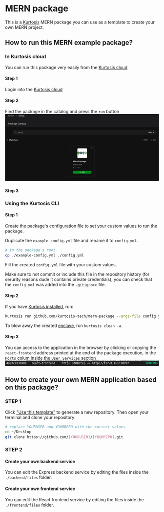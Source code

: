 # MERN package

This is a [Kurtosis](https://github.com/kurtosis-tech/kurtosis/) MERN package you can use as a template to create your own MERN project.

## How to run this MERN example package?

### In Kurtosis cloud

You can run this package very easily from the [Kurtosis cloud](https://cloud.kurtosis.com/)

#### Step 1

Login into the [Kurtosis cloud](https://cloud.kurtosis.com/)

#### Step 2

Find the package in the catalog and press the `run` button
<br />
<img alt="frontend address example" src="./readme-files/mern-in-catalog.png" />

#### Step 3

### Using the Kurtosis CLI

#### Step 1

Create the package's configuration file to set your custom values to run the package.

Duplicate the `example-config.yml` file and rename it to `config.yml`.

```bash
# in the package's root
cp ./example-config.yml ./config.yml
```

Fill the created `config.yml` file with your custom values.

Make sure to not commit or include this file in the repository history (for serurity reasons dude it contains private credentials), you can check that the `config.yml` was added into the `.gitignore` file.

#### Step 2

If you have [Kurtosis installed][install-kurtosis], run:

```bash
kurtosis run github.com/kurtosis-tech/mern-package --args-file config.yml
```

To blow away the created [enclave][enclaves-reference], run `kurtosis clean -a`.

#### Step 3

You can access to the application in the browser by clicking or copying the `react-frontend` address printed at the end of the package execution, in the `Ports` colum inside the `User Services` section
<br />
<img alt="frontend address example" src="./readme-files/frontend-address.png" />

## How to create your own MERN application based on this package?

### STEP 1

Click ["Use this template"](https://github.com/benelferink/MERN-template/generate) to generate a new repository.
Then open your terminal and clone your repository:

```bash
# replace YOURUSER and YOURREPO with the correct values
cd ~/Desktop
git clone https://github.com/[YOURUSER]/[YOURREPO].git
```

### STEP 2

#### Create your own backend service

You can edit the Express backend service by editing the files inside the `./backend/files` folder.

#### Create your own frontend service

You can edit the React frontend service by editing the files inside the `./frontend/files` folder.

<!-------------------------------- LINKS ------------------------------->
[install-kurtosis]: https://docs.kurtosis.com/install
[enclaves-reference]: https://docs.kurtosis.com/concepts-reference/enclaves
